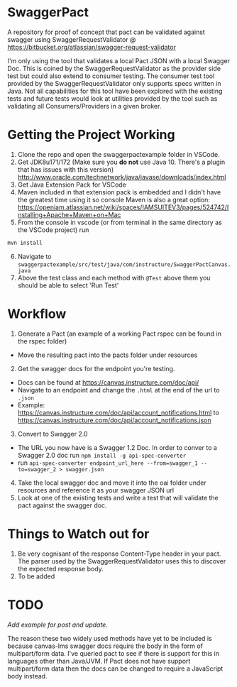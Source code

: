 # SwaggerPact
A repository for proof of concept that pact can be validated against swagger using SwaggerRequestValidator @  https://bitbucket.org/atlassian/swagger-request-validator

I'm only using the tool that validates a local Pact JSON with a local Swagger Doc. This is coined by the SwaggerRequestValidator as the provider side test but could also extend to consumer testing. The consumer test tool provided by the SwaggerRequestValidator only supports specs written in Java. Not all capabilities for this tool have been explored with the existing tests and future tests would look at utilities provided by the tool such as validating all Consumers/Providers in a given broker. 

# Getting the Project Working
1. Clone the repo and open the swaggerpactexample folder in VSCode.
2. Get JDK8u171/172 (Make sure you **do not** use Java 10. There's a plugin that has issues with this version) http://www.oracle.com/technetwork/java/javase/downloads/index.html
3. Get Java Extension Pack for VSCode
4. Maven included in that extension pack is embedded and I didn't have the greatest time using it so console Maven is also a great option: https://openiam.atlassian.net/wiki/spaces/IAMSUITEV3/pages/524742/Installing+Apache+Maven+on+Mac
5. From the console in vscode (or from terminal in the same directory as the VSCode project) run 
```bash
mvn install
```
6. Navigate to `swaggerpactexample/src/test/java/com/instructure/SwaggerPactCanvas.java`
7. Above the test class and each method with `@Test` above them you should be able to select 'Run Test'

# Workflow
1. Generate a Pact (an example of a working Pact rspec can be found in the rspec folder)
  - Move the resulting pact into the pacts folder under resources
2. Get the swagger docs for the endpoint you're testing.
  - Docs can be found at https://canvas.instructure.com/doc/api/
  - Navigate to an endpoint and change the `.html` at the end of the url to `.json`
  - Example: 
  https://canvas.instructure.com/doc/api/account_notifications.html
  to
  https://canvas.instructure.com/doc/api/account_notifications.json
3. Convert to Swagger 2.0

  - The URL you now have is a Swagger 1.2 Doc. In order to conver to a Swagger 2.0 doc run `npm install -g api-spec-converter`
  - run `api-spec-converter endpoint_url_here --from=swagger_1 --to=swagger_2 > swagger.json`
4. Take the local swagger doc and move it into the oai folder under resources and reference it as your swagger JSON url
5. Look at one of the existing tests and write a test that will validate the pact against the swagger doc.

# Things to Watch out for
1. Be very cognisant of the response Content-Type header in your pact. The parser used by the SwaggerRequestValidator uses this to discover the expected response body.
2. To be added

# TODO
*Add example for post and update.* 

The reason these two widely used methods have yet to be included is because canvas-lms swagger docs require the body in the form of multipart/form data. I've queried pact to see if there is support for this in languages other than Java/JVM. If Pact does not have support multipart/form data then the docs can be changed to require a JavaScript body instead.
